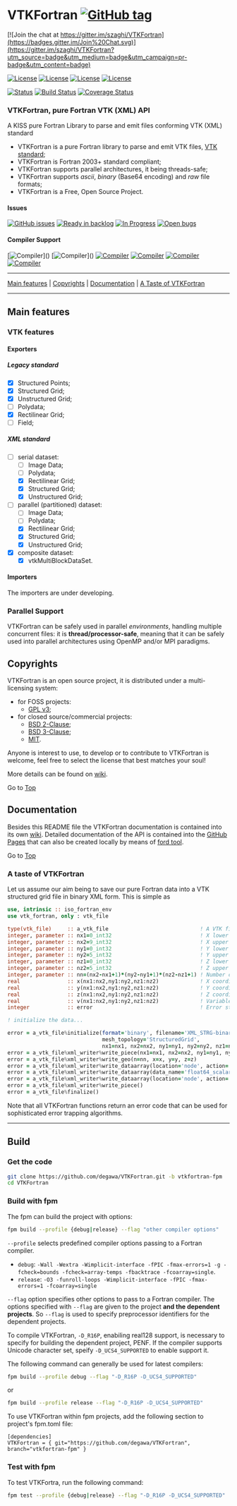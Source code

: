 <a name="top"></a>

# VTKFortran [![GitHub tag](https://img.shields.io/github/tag/szaghi/VTKFortran.svg)]()

[![Join the chat at https://gitter.im/szaghi/VTKFortran](https://badges.gitter.im/Join%20Chat.svg)](https://gitter.im/szaghi/VTKFortran?utm_source=badge&utm_medium=badge&utm_campaign=pr-badge&utm_content=badge)

[![License](https://img.shields.io/badge/license-GNU%20GeneraL%20Public%20License%20v3,%20GPLv3-blue.svg)]()
[![License](https://img.shields.io/badge/license-BSD2-red.svg)]()
[![License](https://img.shields.io/badge/license-BSD3-red.svg)]()
[![License](https://img.shields.io/badge/license-MIT-red.svg)]()

[![Status](https://img.shields.io/badge/status-stable-brightgreen.svg)]()
[![Build Status](https://travis-ci.org/szaghi/VTKFortran.svg?branch=master)](https://travis-ci.org/szaghi/VTKFortran)
[![Coverage Status](https://codecov.io/gh/szaghi/VTKFortran/branch/master/graph/badge.svg)](https://codecov.io/gh/szaghi/VTKFortran)

### VTKFortran, pure Fortran VTK (XML) API

A KISS pure Fortran Library to parse and emit files conforming VTK (XML) standard

+ VTKFortran is a pure Fortran library to parse and emit VTK files, [VTK standard](http://www.vtk.org/);
+ VTKFortran is Fortran 2003+ standard compliant;
+ VTKFortran supports parallel architectures, it being threads-safe;
+ VTKFortran supports _ascii_, _binary_ (Base64 encoding) and _raw_ file formats;
+ VTKFortran is a Free, Open Source Project.

#### Issues

[![GitHub issues](https://img.shields.io/github/issues/szaghi/VTKFortran.svg)]()
[![Ready in backlog](https://badge.waffle.io/szaghi/VTKFortran.png?label=ready&title=Ready)](https://waffle.io/szaghi/VTKFortran)
[![In Progress](https://badge.waffle.io/szaghi/VTKFortran.png?label=in%20progress&title=In%20Progress)](https://waffle.io/szaghi/VTKFortran)
[![Open bugs](https://badge.waffle.io/szaghi/VTKFortran.png?label=bug&title=Open%20Bugs)](https://waffle.io/szaghi/VTKFortran)

#### Compiler Support

[![Compiler](https://img.shields.io/badge/GNU-pass%20(v6.0.1+)-brightgreen.svg)]()
[![Compiler](https://img.shields.io/badge/Intel-pass%20(v16.x+)-brightgreen.svg)]()
[![Compiler](https://img.shields.io/badge/IBM%20XL-not%20tested-yellow.svg)]()
[![Compiler](https://img.shields.io/badge/g95-not%20tested-yellow.svg)]()
[![Compiler](https://img.shields.io/badge/NAG-not%20tested-yellow.svg)]()
[![Compiler](https://img.shields.io/badge/PGI-not%20tested-yellow.svg)]()

---

[Main features](#main-features) | [Copyrights](#copyrights) | [Documentation](#documentation) | [A Taste of VTKFortran](#a-taste-of-vtkfortran)

---

## Main features

### VTK features

#### Exporters

##### Legacy standard
* [x] Structured Points;
* [x] Structured Grid;
* [x] Unstructured Grid;
* [ ] Polydata;
* [x] Rectilinear Grid;
* [ ] Field;

##### XML standard
* [ ] serial dataset:
    * [ ] Image Data;
    * [ ] Polydata;
    * [x] Rectilinear Grid;
    * [x] Structured Grid;
    * [x] Unstructured Grid;
* [ ] parallel (partitioned) dataset:
    * [ ] Image Data;
    * [ ] Polydata;
    * [x] Rectilinear Grid;
    * [x] Structured Grid;
    * [x] Unstructured Grid;
* [x] composite dataset:
    * [x] vtkMultiBlockDataSet.

#### Importers
The importers are under developing.

### Parallel Support

VTKFortran can be safely used in parallel *environments*, handling multiple concurrent files: it is **thread/processor-safe**, meaning that it can be safely used into parallel architectures using OpenMP and/or MPI paradigms.

## Copyrights

VTKFortran is an open source project, it is distributed under a multi-licensing system:

+ for FOSS projects:
  - [GPL v3](http://www.gnu.org/licenses/gpl-3.0.html);
+ for closed source/commercial projects:
  - [BSD 2-Clause](http://opensource.org/licenses/BSD-2-Clause);
  - [BSD 3-Clause](http://opensource.org/licenses/BSD-3-Clause);
  - [MIT](http://opensource.org/licenses/MIT).

Anyone is interest to use, to develop or to contribute to VTKFortran is welcome, feel free to select the license that best matches your soul!

More details can be found on [wiki](https://github.com/szaghi/VTKFortran/wiki/Copyrights).

Go to [Top](#top)

## Documentation

Besides this README file the VTKFortran documentation is contained into its own [wiki](https://github.com/szaghi/VTKFortran/wiki). Detailed documentation of the API is contained into the [GitHub Pages](http://szaghi.github.io/VTKFortran/index.html) that can also be created locally by means of [ford tool](https://github.com/cmacmackin/ford).

Go to [Top](#top)

### A taste of VTKFortran

Let us assume our aim being to save our pure Fortran data into a VTK structured grid file in binary XML form. This is simple as

```fortran
use, intrinsic :: iso_fortran_env
use vtk_fortran, only : vtk_file

type(vtk_file)     :: a_vtk_file                             ! A VTK file.
integer, parameter :: nx1=0_int32                            ! X lower bound extent.
integer, parameter :: nx2=9_int32                            ! X upper bound extent.
integer, parameter :: ny1=0_int32                            ! Y lower bound extent.
integer, parameter :: ny2=5_int32                            ! Y upper bound extent.
integer, parameter :: nz1=0_int32                            ! Z lower bound extent.
integer, parameter :: nz2=5_int32                            ! Z upper bound extent.
integer, parameter :: nn=(nx2-nx1+1)*(ny2-ny1+1)*(nz2-nz1+1) ! Number of elements.
real               :: x(nx1:nx2,ny1:ny2,nz1:nz2)             ! X coordinates.
real               :: y(nx1:nx2,ny1:ny2,nz1:nz2)             ! Y coordinates.
real               :: z(nx1:nx2,ny1:ny2,nz1:nz2)             ! Z coordinates.
real               :: v(nx1:nx2,ny1:ny2,nz1:nz2)             ! Variable at coordinates.
integer            :: error                                  ! Error status.

! initialize the data...

error = a_vtk_file%initialize(format='binary', filename='XML_STRG-binary.vts', &
                              mesh_topology='StructuredGrid',                  &
                              nx1=nx1, nx2=nx2, ny1=ny1, ny2=ny2, nz1=nz1, nz2=nz2)
error = a_vtk_file%xml_writer%write_piece(nx1=nx1, nx2=nx2, ny1=ny1, ny2=ny2, nz1=nz1, nz2=nz2)
error = a_vtk_file%xml_writer%write_geo(n=nn, x=x, y=y, z=z)
error = a_vtk_file%xml_writer%write_dataarray(location='node', action='open')
error = a_vtk_file%xml_writer%write_dataarray(data_name='float64_scalar', x=v, one_component=.true.)
error = a_vtk_file%xml_writer%write_dataarray(location='node', action='close')
error = a_vtk_file%xml_writer%write_piece()
error = a_vtk_file%finalize()
```

Note that all VTKFortran functions return an error code that can be used for sophisticated error trapping algorithms.

---
## Build

### Get the code

```sh
git clone https://github.com/degawa/VTKFortran.git -b vtkfortran-fpm
cd VTKFortran
```

### Build with fpm

The fpm can build the project with options:

```sh
fpm build --profile {debug|release} --flag "other compiler options"
```

`--profile` selects predefined compiler options passing to a Fortran compiler.

- `debug`: `-Wall -Wextra -Wimplicit-interface -fPIC -fmax-errors=1 -g -fcheck=bounds -fcheck=array-temps -fbacktrace -fcoarray=single`.
- `release`: `-O3 -funroll-loops -Wimplicit-interface -fPIC -fmax-errors=1 -fcoarray=single`

`--flag` option specifies other options to pass to a Fortran compiler. The options specified with `--flag` are given to the project **and the dependent projects**. So `--flag` is used to specify preprocessor identifiers for the dependent projects.

To compile VTKFortran, `-D_R16P`, enabiling real128 support, is necessary to specify for building the dependent project, PENF. If the compiler supports Unicode character set, speify `-D_UCS4_SUPPORTED` to enable support it.

The following command can generally be used for latest compilers:

```sh
fpm build --profile debug --flag "-D_R16P -D_UCS4_SUPPORTED"
```

or

```sh
fpm build --profile release --flag "-D_R16P -D_UCS4_SUPPORTED"
```

To use VTKFortran within fpm projects, add the following section to project's fpm.toml file:

```
[dependencies]
VTKFortran = { git="https://github.com/degawa/VTKFortran", branch="vtkfortran-fpm" }
```

### Test with fpm

To test VTKFortra, run the following command:

```sh
fpm test --profile {debug|release} --flag "-D_R16P -D_UCS4_SUPPORTED"
```
